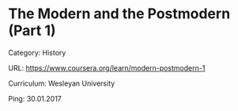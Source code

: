 # The Modern and the Postmodern (Part 1)

Category: History

URL: https://www.coursera.org/learn/modern-postmodern-1

Curriculum: Wesleyan University

Ping: 30.01.2017